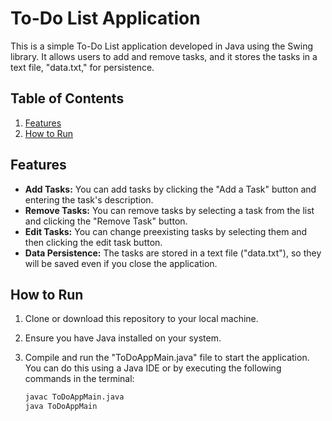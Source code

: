# To-Do List Application

This is a simple To-Do List application developed in Java using the Swing library. It allows users to add and remove tasks, and it stores the tasks in a text file, "data.txt," for persistence.

## Table of Contents

1. [Features](#features)
2. [How to Run](#how-to-run)

## Features

- **Add Tasks:** You can add tasks by clicking the "Add a Task" button and entering the task's description.
- **Remove Tasks:** You can remove tasks by selecting a task from the list and clicking the "Remove Task" button.
- **Edit Tasks:** You can change preexisting tasks by selecting them and then clicking the edit task button.
- **Data Persistence:** The tasks are stored in a text file ("data.txt"), so they will be saved even if you close the application.

## How to Run

1. Clone or download this repository to your local machine.
2. Ensure you have Java installed on your system.
3. Compile and run the "ToDoAppMain.java" file to start the application. You can do this using a Java IDE or by executing the following commands in the terminal:

   ```bash
   javac ToDoAppMain.java
   java ToDoAppMain
